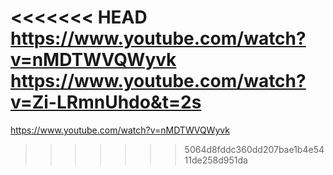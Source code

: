 <<<<<<< HEAD
https://www.youtube.com/watch?v=nMDTWVQWyvk
https://www.youtube.com/watch?v=Zi-LRmnUhdo&t=2s
=======
https://www.youtube.com/watch?v=nMDTWVQWyvk
>>>>>>> 5064d8fddc360dd207bae1b4e5411de258d951da
